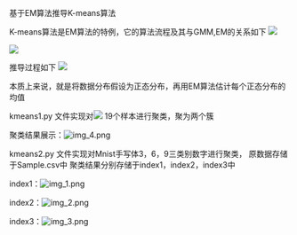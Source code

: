 基于EM算法推导K-means算法

K-means算法是EM算法的特例，它的算法流程及其与GMM,EM的关系如下
![](../../../Snip20211021_4.png)

![](../../../Snip20211021_5.png)

推导过程如下
![](../../../Snip20211021_6.png)

本质上来说，就是将数据分布假设为正态分布，再用EM算法估计每个正态分布的均值

kmeans1.py 文件实现对![](../../../Snip20211021_1.png)
19个样本进行聚类，聚为两个簇

聚类结果展示：![img_4.png](img_4.png)

kmeans2.py 文件实现对Mnist手写体3，6，9三类别数字进行聚类，
原数据存储于Sample.csv中
聚类结果分别存储于index1，index2，index3中

index1：![img_1.png](img_1.png)

index2：![img_2.png](img_2.png)

index3：![img_3.png](img_3.png)